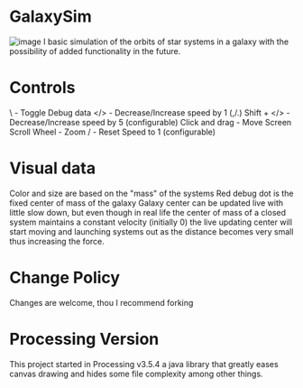 # GalaxySim
![image](https://user-images.githubusercontent.com/28025999/124854987-ddc47080-df6d-11eb-80ad-3269b1b80790.png)
I basic simulation of the orbits of star systems in a galaxy with the possibility of added functionality in the future.
# Controls
\ - Toggle Debug data
</> - Decrease/Increase speed by 1 (,/.)
Shift + </> - Decrease/Increase speed by 5 (configurable)
Click and drag - Move Screen
Scroll Wheel - Zoom
/ - Reset Speed to 1 (configurable)
# Visual data
Color and size are based on the "mass" of the systems
Red debug dot is the fixed center of mass of the galaxy
Galaxy center can be updated live with little slow down, but even though in real life the center of mass of a closed system maintains a constant velocity (initially 0)
the live updating center will start moving and launching systems out as the distance becomes very small thus increasing the force.
# Change Policy
Changes are welcome, thou I recommend forking
# Processing Version
This project started in Processing v3.5.4
a java library that greatly eases canvas drawing and hides some file complexity among other things.

